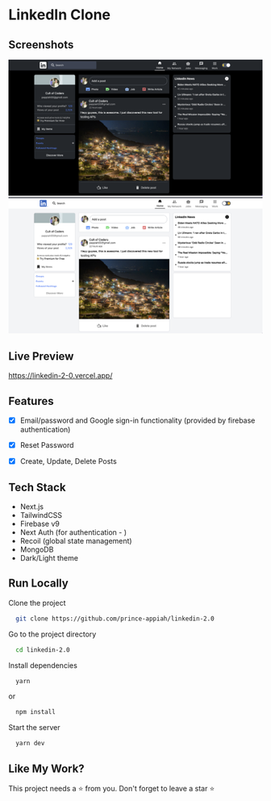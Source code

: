 
# LinkedIn Clone

 


## Screenshots

![App Screenshot](https://raw.githubusercontent.com/prince-appiah/oris-portfolio/master/src/screenshots/linkedin-app-dark.png)
![App Screenshot](https://raw.githubusercontent.com/prince-appiah/oris-portfolio/master/src/screenshots/linkedin-app-light.png)



## Live Preview
https://linkedin-2-0.vercel.app/

 

## Features

- [x]  Email/password and Google sign-in functionality (provided by firebase authentication)
- [x]  Reset Password
- [x]  Create, Update, Delete Posts 


## Tech Stack

- Next.js
- TailwindCSS
- Firebase v9
- Next Auth (for authentication - )
- Recoil (global state management)
- MongoDB
- Dark/Light theme


 



## Run Locally

Clone the project

```bash
  git clone https://github.com/prince-appiah/linkedin-2.0
```

Go to the project directory

```bash
  cd linkedin-2.0
```

Install dependencies

```bash
  yarn
```
or

```bash
  npm install
```

Start the server

```bash
  yarn dev
```


## Like My Work? 

This project needs a ⭐️ from you. Don't forget to leave a star ⭐️
